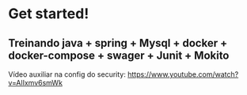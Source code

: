 # Get started!

## Treinando java + spring + Mysql + docker + docker-compose + swager + Junit + Mokito

Vídeo auxiliar na config do security:
https://www.youtube.com/watch?v=AlIxmv6smWk